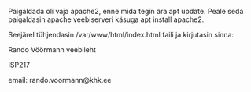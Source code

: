Paigaldada oli vaja apache2, enne mida tegin ära apt update. Peale seda paigaldasin apache veebiserveri käsuga apt install apache2. 

Seejärel tühjendasin /var/www/html/index.html faili ja kirjutasin sinna:
<!DOCTYPE HTML>
<html>
<meta charset="UTF-8">
<body>
<p> Rando Vöörmann veebileht</p>
<p> ISP217</p>
<p> email: rando.voormann@khk.ee</p>
</body>
</html>

